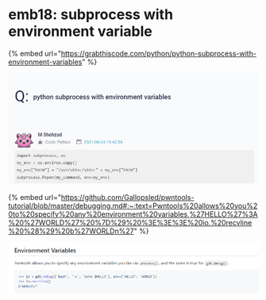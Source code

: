 # emb18: subprocess with environment variable

{% embed url="https://grabthiscode.com/python/python-subprocess-with-environment-variables" %}

![](<../../.gitbook/assets/image (134) (1).png>)

{% embed url="https://github.com/Gallopsled/pwntools-tutorial/blob/master/debugging.md#:~:text=Pwntools%20allows%20you%20to%20specify%20any%20environment%20variables,%27HELLO%27%3A%20%27WORLD%27%20%7D%29%20%3E%3E%3E%20io.%20recvline%20%28%29%20b%27WORLDn%27" %}

![](<../../.gitbook/assets/image (19).png>)
